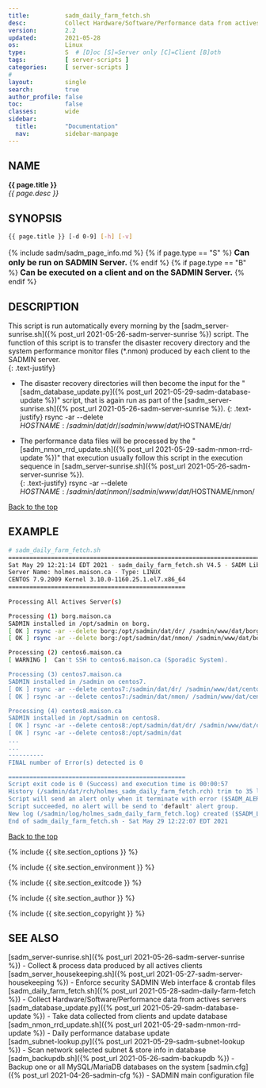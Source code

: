 ```yaml
---
title:          sadm_daily_farm_fetch.sh
desc:           Collect Hardware/Software/Performance data from actives servers
version:        2.2
updated:        2021-05-28
os:             Linux
type:           S  # [D]oc [S]=Server only [C]=Client [B]oth
tags:           [ server-scripts ] 
categories:     [ server-scripts ] 
#
layout:         single
search:         true
author_profile: false
toc:            false
classes:        wide
sidebar:
  title:        "Documentation"
  nav:          sidebar-manpage
---
```

<a id="top_of_page"></a>



<a id="name"></a>
## NAME
**{{ page.title }}**  
*{{ page.desc }}*   



<a id="synopsis"></a>
## SYNOPSIS

```bash
{{ page.title }} [-d 0-9] [-h] [-v]
```
{% include sadm/sadm_page_info.md %}
{% if page.type == "S" %}
<font size="3"><strong>Can only be run on SADMIN Server.</strong></font>
{% endif %}
{% if page.type == "B" %}
<font size="3"><strong>Can be executed on a client and on the SADMIN Server.</strong></font>
{% endif %}




<a id="description"></a>
## DESCRIPTION
This script is run automatically every morning by the [sadm_server-sunrise.sh]({% post_url 2021-05-26-sadm-server-sunrise %}) script. The function of this script is to transfer the disaster 
recovery directory and the system performance monitor files (*.nmon) produced by each client to 
the SADMIN server.   
{: .text-justify}

- The disaster recovery directories will then become the input for the "[sadm_database_update.py]({% post_url 2021-05-29-sadm-database-update %})" script, that is again run as part of the [sadm_server-sunrise.sh]({% post_url 2021-05-26-sadm-server-sunrise %}).
{: .text-justify}
        rsync -ar --delete $HOSTNAME:/sadmin/dat/dr/ /sadmin/www/dat/$HOSTNAME/dr/ 

- The performance data files will be processed by the "[sadm_nmon_rrd_update.sh]({% post_url 2021-05-29-sadm-nmon-rrd-update %})" that execution 
usually follow this script in the execution sequence in [sadm_server-sunrise.sh]({% post_url 2021-05-26-sadm-server-sunrise %}).   
{: .text-justify}
        rsync -ar --delete $HOSTNAME:/sadmin/dat/nmon/ /sadmin/www/dat/$HOSTNAME/nmon/ 

 
[Back to the top](#top_of_page)



<a id="examples"></a>
## EXAMPLE

```bash
# sadm_daily_farm_fetch.sh 
================================================================================
Sat May 29 12:21:14 EDT 2021 - sadm_daily_farm_fetch.sh V4.5 - SADM Lib. V3.70
Server Name: holmes.maison.ca - Type: LINUX
CENTOS 7.9.2009 Kernel 3.10.0-1160.25.1.el7.x86_64
==================================================
 
Processing All Actives Server(s)

Processing (1) borg.maison.ca
SADMIN installed in /opt/sadmin on borg.
[ OK ] rsync -ar --delete borg:/opt/sadmin/dat/dr/ /sadmin/www/dat/borg/dr/ 
[ OK ] rsync -ar --delete borg:/opt/sadmin/dat/nmon/ /sadmin/www/dat/borg/nmon/ 

Processing (2) centos6.maison.ca
[ WARNING ]  Can't SSH to centos6.maison.ca (Sporadic System).

Processing (3) centos7.maison.ca
SADMIN installed in /sadmin on centos7.
[ OK ] rsync -ar --delete centos7:/sadmin/dat/dr/ /sadmin/www/dat/centos7/dr/ 
[ OK ] rsync -ar --delete centos7:/sadmin/dat/nmon/ /sadmin/www/dat/centos7/nmon/ 

Processing (4) centos8.maison.ca
SADMIN installed in /opt/sadmin on centos8.
[ OK ] rsync -ar --delete centos8:/opt/sadmin/dat/dr/ /sadmin/www/dat/centos8/dr/ 
[ OK ] rsync -ar --delete centos8:/opt/sadmin/dat
...
...
----------
FINAL number of Error(s) detected is 0 

==================================================
Script exit code is 0 (Success) and execution time is 00:00:57
History (/sadmin/dat/rch/holmes_sadm_daily_farm_fetch.rch) trim to 35 lines.
Script will send an alert only when it terminate with error ($SADM_ALERT_TYPE=1).
Script succeeded, no alert will be send to 'default' alert group.
New log (/sadmin/log/holmes_sadm_daily_farm_fetch.log) created ($SADM_LOG_APPEND='N').
End of sadm_daily_farm_fetch.sh - Sat May 29 12:22:07 EDT 2021

```
<!-- ![Daily Script Report Example](/assets/img/man/sadm_daily_report_script.png){: .align-center} -->

[Back to the top](#top_of_page)


{% include {{ site.section_options     }} %}

{% include {{ site.section_environment }} %}

{% include {{ site.section_exitcode    }} %}

{% include {{ site.section_author      }} %}

{% include {{ site.section_copyright   }} %}


<a id="seealso"></a>
## SEE ALSO

[sadm_server-sunrise.sh]({% post_url 2021-05-26-sadm-server-sunrise %}) - Collect & process data produced by all actives clients  
[sadm_server_housekeeping.sh]({% post_url 2021-05-27-sadm-server-housekeeping %}) - Enforce security SADMIN Web interface & crontab files
[sadm_daily_farm_fetch.sh]({% post_url 2021-05-28-sadm-daily-farm-fetch %}) - Collect Hardware/Software/Performance data from actives servers   
[sadm_database_update.py]({% post_url 2021-05-29-sadm-database-update %}) - Take data collected from clients and update database    
[sadm_nmon_rrd_update.sh]({% post_url 2021-05-29-sadm-nmon-rrd-update %}) - Daily performance database update   
[sadm_subnet-lookup.py]({% post_url 2021-05-29-sadm-subnet-lookup %}) - Scan network selected subnet & store info in database  
[sadm_backupdb.sh]({% post_url 2021-05-26-sadm-backupdb %}) - Backup one or all MySQL/MariaDB databases on the system
[sadmin.cfg]({% post_url 2021-04-26-sadmin-cfg %}) - SADMIN main configuration file   


